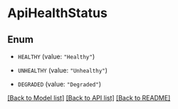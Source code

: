 # ApiHealthStatus

## Enum


* `HEALTHY` (value: `"Healthy"`)

* `UNHEALTHY` (value: `"Unhealthy"`)

* `DEGRADED` (value: `"Degraded"`)


[[Back to Model list]](../README.md#documentation-for-models) [[Back to API list]](../README.md#documentation-for-api-endpoints) [[Back to README]](../README.md)


